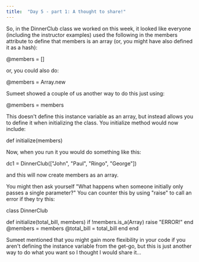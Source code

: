 ```yaml
---
title:  "Day 5 - part 1: A thought to share!"
---
```


So, in the DinnerClub class we worked on this week, it looked like everyone (including the instructor examples) used the following in the members attribute to define that members is an array (or, you might have also defined it as a hash):

  @members = []

or, you could also do:

  @members = Array.new

Sumeet showed a couple of us another way to do this just using:

  @members = members

This doesn't define this instance variable as an array, but instead allows you to define it when initializing the class. You initialize method would now include:

  def initialize(members)

Now, when you run it you would do something like this:

dc1 = DinnerClub(["John", "Paul", "Ringo", "George"])

and this will now create members as an array.

You might then ask yourself "What happens when someone initially only passes a single parameter?" You can counter this by using "raise" to call an error if they try this:

class DinnerClub

  def initialize(total_bill, members)
    if !members.is_a(Array)
      raise "ERROR!"
    end
    @members = members
    @total_bill = total_bill
  end
end

Sumeet mentioned that you might gain more flexibility in your code if you aren't defining the instance variable from the get-go, but this is just another way to do what you want so I thought I would share it...